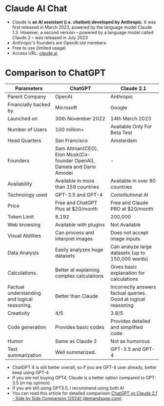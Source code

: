 # Claude AI Chat
- Claude is **an AI assistant (i.e. chatbot) developed by Anthropic**. It was first released in March 2023, powered by the language model Claude 1.3. However, a second version – powered by a language model called Claude 2 – was released in July 2023
- Anthropic's founders are OpenAI old members
- Free to use (limited usage)
- Access URL: [claude.ai](https://claude.ai/)
# Comparison to ChatGPT
| Parameters | ChatGPT | Claude 2.1 |
|---|---|---|
| Parent Company | OpenAI | Anthropic |
| Financially backed by | Microsoft | Google |
| Launched on | 30th November 2022 | 14th March 2023 |
| Number of Users  | 100 million+ | Available Only For Beta Test |
| Head Quarters | San Francisco | Amsterdam |
| Founders | Sam Altman(CEO), Elon Musk(Co-founder OpenAI), Daniela and Dario Amodei | - |
| Availability  | Available in more than 159 countries | Available in over 80 countries |
| Technology used | GPT-3.5 and GPT-4 | Constitutional AI |
| Price | Free and ChatGPT Plus at $20/month | Free and Claude PRO at $20/month |
| Token Limit | 8,192 | 200,000 |
| Web browsing | Available with plugins | Not Available |
| Visual Abilities | Can process and interpret images | Does not accept image inputs. |
| Data Analysis | Easily analyzes huge datasets | Can analyze large datasets (up to 150,000 words) |
| Calculations. | Better at explaining complex calculations | Gives basic explanation for calculations |
| Factual understanding and logical reasoning. | Better than Claude | Incorrectly answers factual queries. Good at logical reasoning |
| Creativity | 4/5 | 3.8/5 |
| Code generation | Provides basic codes | Provides detailed and simplified code. |
| Humor | Same as Claude 2 | Not as humorous |
| Text summarization | Well summarized. | GPT-3.5 and GPT-4 |
- ChatGPT 4 is still better overall, so if you are GPT-4 user already, better keep using GPT-4
- If you are not buying GPT4, Claude is a better option compared to GPT-3.5 (in my opinion)
- If you are still using GPT3.5, i recommend using both AI
- You can read this article for detailed comparison [ChatGPT vs Claude 2.1 - Side by Side Comparison (2024) (demandsage.com)](https://www.demandsage.com/chatgpt-vs-claude/)
